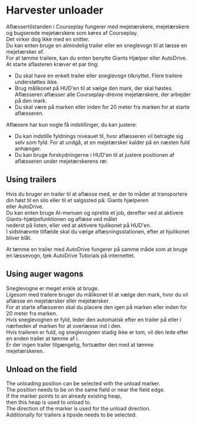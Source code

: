 # Harvester unloader

  
Aflæssertilstanden i Courseplay fungerer med mejetærskere, mejetærskere og bugserede mejetærskere som køres af Courseplay.  
Det virker dog ikke med en snitter.  
Du kan enten bruge en almindelig trailer eller en sneglevogn til at læsse en mejetærsker af.  
For at tømme trailere, kan du enten benytte Giants Hjælper eller AutoDrive.  
At starte aflasteren kræver et par ting:  
- Du skal have en enkelt trailer eller sneglevogn tilknyttet. Flere trailere understøttes ikke.  
- Brug målikonet på HUD'en til at vælge den mark, der skal høstes. Aflæsseren aflæsser alle Courseplay-drevne mejetærskere, der arbejder på den mark.  
- Du skal være på marken eller inden for 20 meter fra marken for at starte aflæsseren.  
  
Aflæsere har kun nogle få indstillinger, du kan justere:  
- Du kan indstille fyldnings niveauet til, hvor aflæsseren vil betragte sig selv som fyld. For at undgå, at en mejetærsker kalder på en næsten fuld anhænger.  
- Du kan bruge forskydningerne i HUD'en til at justere positionen af aflæsseren under mejetærskerens rør.  
  
  

## Using trailers
  
Hvis du bruger en trailer til at aflæsse med, er der to måder at transportere din høst til en silo eller til et salgssted på: Giants hjælperen  
eller AutoDrive.  
Du kan enten bruge AI-menuen og oprette et job, derefter ved at aktivere Giants-hjælpefunktionen og aflæse ved målet  
nederst på listen, eller ved at aktivere hjulikonet på HUD'en.  
I sidstnævnte tilfælde skal du vælge aflæsningsstationen, efter at hjulikonet bliver blåt.   
  
At tømme en trailer med AutoDrive fungerer på samme måde som at bruge en læssevogn, tjek AutoDrive Tutorials på internettet.  

## Using auger wagons
  
Sneglevogne er meget enkle at bruge.  
Ligesom med trailere bruger du målikonet til at vælge den mark, hvor du vil aflæsse en mejetærsker eller mejetærsker.  
For at starte aflæsseren skal du placere den igen på marken eller inden for 20 meter fra marken.  
Hvis sneglevognen er fyld, leder den automatisk efter en trailer på eller i nærheden af marken for at overlæsse ind i den.  
Hvis traileren er fuld, og sneglevognen stadig ikke er tom, vil den lede efter en anden trailer at tømme af i.  
Er der ingen trailer tilgængelig, fortsætter den med at tømme mejetærskeren.  

## Unload on the field
  
The unloading position can be selected with the unload marker.  
The position needs to be on the same field or near the field edge.  
If the marker points to an already existing heap,   
then this heap is used to unload to.  
The direction of the marker is used for the unload direction.  
Additionally for trailers a tipside needs to be selected.  


